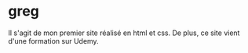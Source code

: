 # greg
Il s'agit de mon premier site réalisé en html et css. De plus, ce site vient d'une formation sur Udemy.


